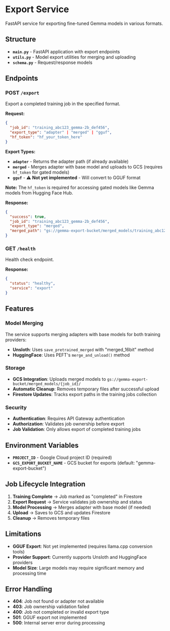 # Export Service

FastAPI service for exporting fine-tuned Gemma models in various formats.

## Structure

- **`main.py`** - FastAPI application with export endpoints
- **`utils.py`** - Model export utilities for merging and uploading
- **`schema.py`** - Request/response models

## Endpoints

### POST `/export`

Export a completed training job in the specified format.

**Request:**

```json
{
  "job_id": "training_abc123_gemma-2b_def456",
  "export_type": "adapter" | "merged" | "gguf",
  "hf_token": "hf_your_token_here"
}
```

**Export Types:**

- **`adapter`** - Returns the adapter path (if already available)
- **`merged`** - Merges adapter with base model and uploads to GCS (requires `hf_token` for gated models)
- **`gguf`** - ⚠️ **Not yet implemented** - Will convert to GGUF format

**Note:** The `hf_token` is required for accessing gated models like Gemma models from Hugging Face Hub.

**Response:**

```json
{
  "success": true,
  "job_id": "training_abc123_gemma-2b_def456",
  "export_type": "merged",
  "merged_path": "gs://gemma-export-bucket/merged_models/training_abc123_gemma-2b_def456/"
}
```

### GET `/health`

Health check endpoint.

**Response:**

```json
{
  "status": "healthy",
  "service": "export"
}
```

## Features

### Model Merging

The service supports merging adapters with base models for both training providers:

- **Unsloth**: Uses `save_pretrained_merged` with "merged_16bit" method
- **HuggingFace**: Uses PEFT's `merge_and_unload()` method

### Storage

- **GCS Integration**: Uploads merged models to `gs://gemma-export-bucket/merged_models/{job_id}/`
- **Automatic Cleanup**: Removes temporary files after successful upload
- **Firestore Updates**: Tracks export paths in the training jobs collection

### Security

- **Authentication**: Requires API Gateway authentication
- **Authorization**: Validates job ownership before export
- **Job Validation**: Only allows export of completed training jobs

## Environment Variables

- **`PROJECT_ID`** - Google Cloud project ID (required)
- **`GCS_EXPORT_BUCKET_NAME`** - GCS bucket for exports (default: "gemma-export-bucket")

## Job Lifecycle Integration

1. **Training Complete** → Job marked as "completed" in Firestore
2. **Export Request** → Service validates job ownership and status
3. **Model Processing** → Merges adapter with base model (if needed)
4. **Upload** → Saves to GCS and updates Firestore
5. **Cleanup** → Removes temporary files

## Limitations

- **GGUF Export**: Not yet implemented (requires llama.cpp conversion tools)
- **Provider Support**: Currently supports Unsloth and HuggingFace providers
- **Model Size**: Large models may require significant memory and processing time

## Error Handling

- **404**: Job not found or adapter not available
- **403**: Job ownership validation failed
- **400**: Job not completed or invalid export type
- **501**: GGUF export not implemented
- **500**: Internal server error during processing


